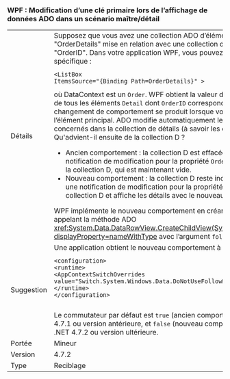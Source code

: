 ### <a name="wpf-changing-a-primary-key-when-displaying-ado-data-in-a-masterdetail-scenario"></a>WPF : Modification d’une clé primaire lors de l’affichage de données ADO dans un scénario maître/détail

|   |   |
|---|---|
|Détails|Supposez que vous avez une collection ADO d’éléments de type <code>Order</code> avec une relation nommée &quot;OrderDetails&quot; mise en relation avec une collection d’éléments de type <code>Detail</code> via la clé primaire &quot;OrderID&quot;. Dans votre application WPF, vous pouvez lier un contrôle de liste aux détails d’un ordre spécifique :<pre><code class="lang-xml">&lt;ListBox ItemsSource=&quot;{Binding Path=OrderDetails}&quot; &gt;&#13;&#10;</code></pre>où DataContext est un <code>Order</code>. WPF obtient la valeur de la propriété <code>OrderDetails</code> - une collection D de tous les éléments <code>Detail</code> dont <code>OrderID</code> correspond au <code>OrderID</code> de l’élément principal. Le changement de comportement se produit lorsque vous modifiez la clé primaire <code>OrderID</code> de l’élément principal. ADO modifie automatiquement le <code>OrderID</code> de chacun des enregistrements concernés dans la collection de détails (à savoir les enregistrements copiés dans la collection D).  Qu'advient-il ensuite de la collection D ?<ul><li>Ancien comportement : la collection D est effacée.   L’élément principal ne déclenche <em>aucune</em> notification de modification pour la propriété <code>OrderDetails</code>.  La zone de liste continue d’utiliser la collection D, qui est maintenant vide.</li><li>Nouveau comportement : la collection D reste inchangée.   Chacun de ses éléments déclenche une notification de modification pour la propriété <code>OrderID</code>.  La zone de liste continue d’utiliser la collection D et affiche les détails avec le nouveau <code>OrderID</code>.</li></ul>WPF implémente le nouveau comportement en créant la collection D d’une autre manière : en appelant la méthode ADO <xref:System.Data.DataRowView.CreateChildView(System.Data.DataRelation,System.Boolean)?displayProperty=nameWithType> avec l’argument <code>followParent</code> défini sur <code>true</code>.|
|Suggestion|Une application obtient le nouveau comportement à l’aide du commutateur AppContext suivant.<pre><code class="lang-xml">&lt;configuration&gt;&#13;&#10;&lt;runtime&gt;&#13;&#10;&lt;AppContextSwitchOverrides value=&quot;Switch.System.Windows.Data.DoNotUseFollowParentWhenBindingToADODataRelation=false&quot;/&gt;&#13;&#10;&lt;/runtime&gt;&#13;&#10;&lt;/configuration&gt;&#13;&#10;&#13;&#10;</code></pre>Le commutateur par défaut est <code>true</code> (ancien comportement) pour les applications qui ciblent .NET 4.7.1 ou version antérieure, et <code>false</code> (nouveau comportement) pour les applications qui ciblent .NET 4.7.2 ou version ultérieure.|
|Portée|Mineur|
|Version|4.7.2|
|Type|Reciblage|

